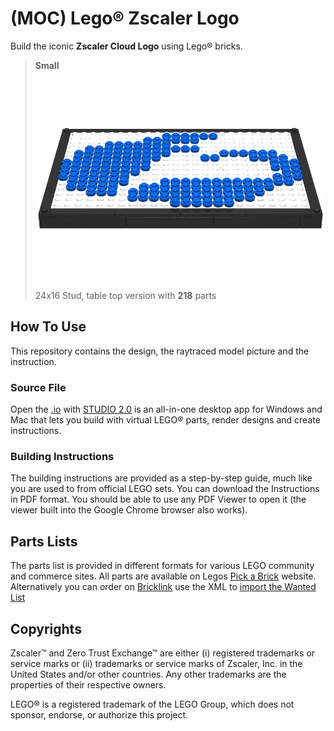 # (MOC) Lego® Zscaler Logo
Build the iconic __Zscaler Cloud Logo__ using Lego® bricks.

> __Small__
> ![LEGO Zscaler Logo](Zscaler-Logo-Small.png)
> 24x16 Stud, table top version with __218__ parts

## How To Use
This repository contains the design, the raytraced model picture and the instruction.

### Source File
Open the [.io](Zscaler-Logo-Small.io) with [STUDIO 2.0](https://www.bricklink.com/v3/studio/download.page) is an all-in-one desktop app for Windows and Mac that lets you build with virtual LEGO® parts, render designs and create instructions.

### Building Instructions
The building instructions are provided as a step-by-step guide, much like you are used to from official LEGO sets. You can download the Instructions in PDF format. You should be able to use any PDF Viewer to open it (the viewer built into the Google Chrome browser also works).

## Parts Lists
The parts list is provided in different formats for various LEGO community and commerce sites. 
All parts are available on Legos [Pick a Brick](http://shop.lego.com/en-US/Pick-A-Brick-ByTheme) website. Alternatively you can order on [Bricklink](https://bricklink.com) use the XML to [import the Wanted List](https://www.bricklink.com/help.asp?helpID=1)

## Copyrights
Zscaler™ and Zero Trust Exchange™ are either (i) registered trademarks or service marks or (ii) trademarks or service marks of Zscaler, Inc. in the United States and/or other countries. Any other trademarks are the properties of their respective owners.

LEGO® is a registered trademark of the LEGO Group, which does not sponsor, endorse, or authorize this  project.